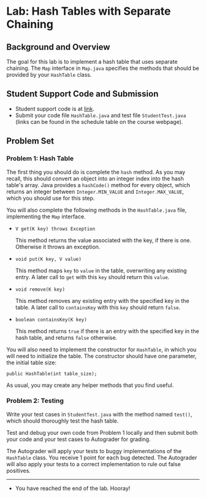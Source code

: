 # Lab: Hash Tables with Separate Chaining

## Background and Overview

The goal for this lab is to implement a hash table that uses separate
chaining. The `Map` interface in `Map.java` specifies
the methods that should be provided by your `HashTable` class.

## Student Support Code and Submission

+ Student support code is at [link](https://github.com/IUDataStructuresCourse/hash-table-student-support-code).
+ Submit your code file `HashTable.java` and test file `StudentTest.java` (links can be found in the schedule table on the course webpage).


## Problem Set

### Problem 1: Hash Table

The first thing you should do is complete the `hash` method. As you may recall, this should convert an object into an integer index into the hash table's array. Java provides a `hashCode()` method for every object, which returns an integer between `Integer.MIN_VALUE` and `Integer.MAX_VALUE`, which you should use for this step.


You will also complete the following methods in the `HashTable.java` file, implementing the `Map` interface. 

- `V get(K key) throws Exception`

    This method returns the value associated with the key,
    if there is one. Otherwise it throws an exception.

- `void put(K key, V value)`

    This method maps `key` to `value` in the table, overwriting any existing entry.
    A later call to `get` with this
    `key` should return this `value`.

- `void remove(K key)`

    This method removes any existing entry with the specified key in the table. A later call to `containsKey` with this `key` should return `false`.

- `boolean containsKey(K key)`

    This method returns `true` if there is an entry with the specified
    key in the hash table, and returns `false` otherwise.

You will also need to implement the constructor for `HashTable`, in
which you will need to initialize the table.  The constructor should
have one parameter, the initial table size:

   `public HashTable(int table_size);`
	
As usual, you may create any helper methods that you find useful.

### Problem 2: Testing

Write your test cases in `StudentTest.java` with the method named `test()`,
which should thoroughly test the hash table.

Test and debug your own code from Problem 1 locally and then submit both your code and your test cases to Autograder for grading.

The Autograder will apply your tests to buggy implementations of the `HashTable` class. You receive 1 point for each bug detected. The Autograder will also apply your tests to a correct implementation to rule out false positives.

-----------------

* You have reached the end of the lab. Hooray!
